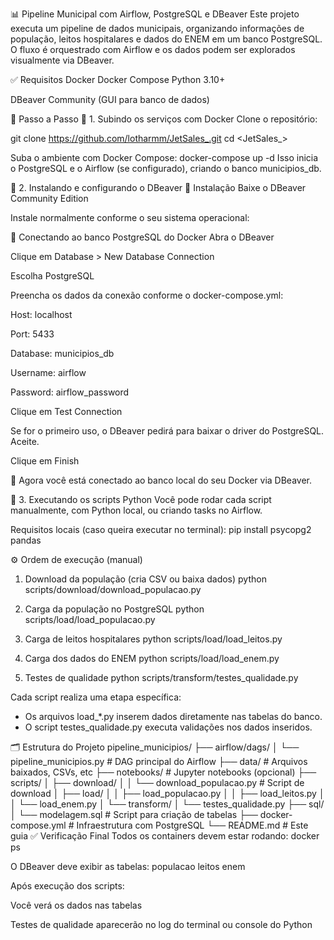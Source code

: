 📊 Pipeline Municipal com Airflow, PostgreSQL e DBeaver
Este projeto executa um pipeline de dados municipais, organizando informações de população, leitos hospitalares e dados do ENEM em um banco PostgreSQL. O fluxo é orquestrado com Airflow e os dados podem ser explorados visualmente via DBeaver.

✅ Requisitos
Docker
Docker Compose
Python 3.10+

DBeaver Community (GUI para banco de dados)

🚀 Passo a Passo
🔧 1. Subindo os serviços com Docker
Clone o repositório:


git clone <https://github.com/lotharmm/JetSales_.git>
cd <JetSales_>

Suba o ambiente com Docker Compose:
docker-compose up -d
Isso inicia o PostgreSQL e o Airflow (se configurado), criando o banco municipios_db.

🐘 2. Instalando e configurando o DBeaver
💾 Instalação
Baixe o DBeaver Community Edition

Instale normalmente conforme o seu sistema operacional:

🔌 Conectando ao banco PostgreSQL do Docker
Abra o DBeaver

Clique em Database > New Database Connection

Escolha PostgreSQL

Preencha os dados da conexão conforme o docker-compose.yml:

Host: localhost

Port: 5433

Database: municipios_db

Username: airflow

Password: airflow_password

Clique em Test Connection

Se for o primeiro uso, o DBeaver pedirá para baixar o driver do PostgreSQL. Aceite.

Clique em Finish

🎉 Agora você está conectado ao banco local do seu Docker via DBeaver.

🐍 3. Executando os scripts Python
Você pode rodar cada script manualmente, com Python local, ou criando tasks no Airflow.

Requisitos locais (caso queira executar no terminal):
pip install psycopg2 pandas

⚙️ Ordem de execução (manual)
1) Download da população (cria CSV ou baixa dados)
python scripts/download/download_populacao.py

2) Carga da população no PostgreSQL
python scripts/load/load_populacao.py

3) Carga de leitos hospitalares
python scripts/load/load_leitos.py

4) Carga dos dados do ENEM
python scripts/load/load_enem.py

5) Testes de qualidade
python scripts/transform/testes_qualidade.py


Cada script realiza uma etapa específica:
- Os arquivos load_*.py inserem dados diretamente nas tabelas do banco.
- O script testes_qualidade.py executa validações nos dados inseridos.

🗂 Estrutura do Projeto
pipeline_municipios/
├── airflow/dags/
│   └── pipeline_municipios.py        # DAG principal do Airflow
├── data/                             # Arquivos baixados, CSVs, etc
├── notebooks/                        # Jupyter notebooks (opcional)
├── scripts/
│   ├── download/
│   │   └── download_populacao.py     # Script de download
│   ├── load/
│   │   ├── load_populacao.py
│   │   ├── load_leitos.py
│   │   └── load_enem.py
│   └── transform/
│       └── testes_qualidade.py
├── sql/
│   └── modelagem.sql                 # Script para criação de tabelas
├── docker-compose.yml               # Infraestrutura com PostgreSQL
└── README.md                        # Este guia
✅ Verificação Final
Todos os containers devem estar rodando:
docker ps

O DBeaver deve exibir as tabelas:
populacao
leitos
enem

Após execução dos scripts:

Você verá os dados nas tabelas

Testes de qualidade aparecerão no log do terminal ou console do Python